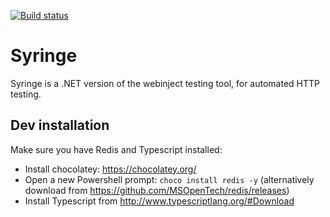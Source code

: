 [![Build status](https://ci.appveyor.com/api/projects/status/7l5ooplj6mbdkvfv?svg=true)](https://ci.appveyor.com/project/yetanotherchris/syringe)

# Syringe
Syringe is a .NET version of the webinject testing tool, for automated HTTP testing.


## Dev installation

Make sure you have Redis and Typescript installed:

* Install chocolatey: https://chocolatey.org/
* Open a new Powershell prompt: `choco install redis -y` (alternatively download from https://github.com/MSOpenTech/redis/releases)
* Install Typescript from http://www.typescriptlang.org/#Download
